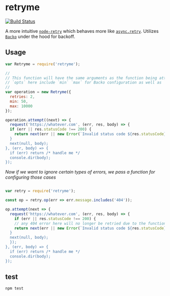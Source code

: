 # retryme

[![Build
Status](https://travis-ci.org/jcrugzz/retryme.svg?branch=master)](https://travis-ci.org/jcrugzz/retryme)

A more intuitive [`node-retry`][node-retry] which behaves more like [`async.retry`][async-retry]. Utilizes [`Backo`][backo] under the hood for backoff.

## Usage


```js
var Retryme = require('retryme');

//
// This function will have the same arguments as the function being attempted
// `opts` here include `min` `max` for Backo configuration as well as `retries`.
//
var operation = new Retryme({
  retries: 2,
  min: 50,
  max: 10000
});

operation.attempt((next) => {
  request('https://whatever.com', (err, res, body) => {
  if (err || res.statusCode !== 200) {
    return next(err || new Error(`Invalid status code ${res.statusCode}));
  }
  next(null, body);
}, (err, body) => {
  if (err) return /* handle me */
  console.dir(body);
});

```

*Now if we want to ignore certain types of errors, we pass a function for configuring those cases*

```js

var retry = require('retryme');

const op = retry.op(err => err.message.includes('404'));

op.attempt(next => {
  request('https://whatever.com', (err, res, body) => {
    if (err || res.statusCode !== 200) {
    // any 404 error here will no longer be retried due to the function above
    return next(err || new Error(`Invalid status code ${res.statusCode}));
  }
  next(null, body);
  });
}, (err, body) => {
  if (err) return /* handle me */
  console.dir(body);
});

```

## test

`npm test`

[node-retry]: https://github.com/tim-kos/node-retry
[async-retry]: https://caolan.github.io/async/docs.html#retry
[backo]: https://github.com/segmentio/backo

